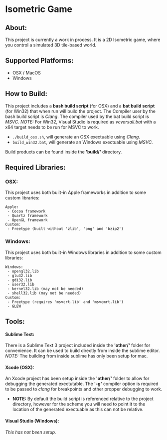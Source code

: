 # Isometric Game

## About:
This project is currently a work in process. It is a 2D Isometric game, where you control a simulated 3D tile-based world.


## Supported Platforms:
- OSX / MacOS
- Windows


## How to Build:
This project includes a **bash build script** (for OSX) and a **bat build script** (for Win32) that when run will build the project.
The Compiler user by the bash build script is *Clang*. The compiler used by the bat build script is *MSVC*. *NOTE:* For Win32, Visual Studio is required as *vcvarsall.bat* with a x64 target needs to be run for MSVC to work.

- ```./build_osx.sh```, will generate an OSX exectuable using *Clang*.
- ```build_win32.bat```, will generate an Windows exectuable using *MSVC*.

Build products can be found inside the **'build/'** directory.


## Required Libraries:
### OSX:
This project uses both built-in Apple frameworks in addition to some custom libraries:
```
Apple:
 - Cocoa framework
 - Quartz framework
 - OpenGL framework
Custom:
 - Freetype (built without 'zlib', 'png' and 'bzip2')
```

### Windows:
This project uses both built-in Windows libraries in addition to some custom libraries:
```
Windows:
 - opengl32.lib
 - glu32.lib
 - gdi32.lib
 - user32.lib
 - kernel32.lib (may not be needed)
 - shell32.lib (may not be needed)
Custom:
 - Freetype (requires 'msvcrt.lib' and 'msvcmrt.lib')
 - GLEW
```

## Tools:
#### Sublime Text:
There is a Sublime Text 3 project included inside the **'other/'** folder for convenience. It can be used to build directly from inside the sublime editor. *NOTE:* The building from inside sublime has only been setup for mac.

#### Xcode (OSX):
An Xcode project has been setup inside the **'other/'** folder to allow for debugging the generated exectutable. The **'-g'** compiler option is required to be passed to *clang* for breakpoints and other propper debugging to work.

- **NOTE:** By default the build script is referenced relative to the project directory, however for the scheme you will need to point it to the location of the generated exectuable as this can not be relative.

#### Visual Studio (Windows):
*This has not been setup.*
